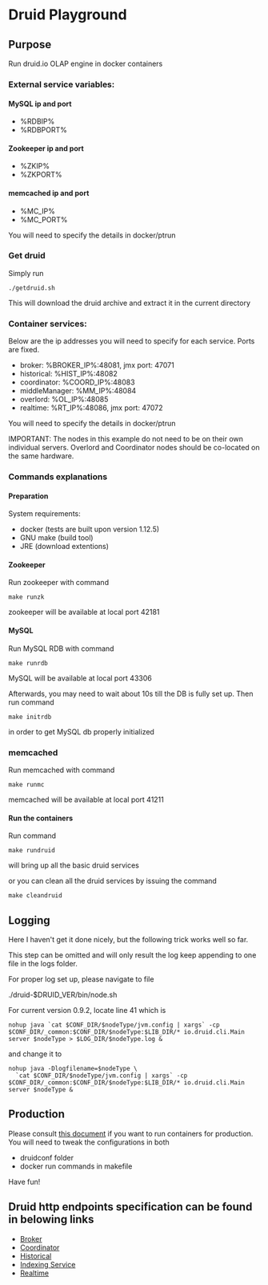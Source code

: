 # Druid Playground

## Purpose
Run druid.io OLAP engine in docker containers

### External service variables:

#### MySQL ip and port
- %RDBIP%
- %RDBPORT%

#### Zookeeper ip and port
- %ZKIP%
- %ZKPORT%

#### memcached ip and port
- %MC_IP%
- %MC_PORT%

You will need to specify the details in docker/ptrun

### Get druid
Simply run
```shell
./getdruid.sh
```
This will download the druid archive and extract it in the current directory

### Container services:
Below are the ip addresses you will need to specify for each service. Ports are fixed.

- broker: %BROKER_IP%:48081, jmx port: 47071
- historical: %HIST_IP%:48082
- coordinator: %COORD_IP%:48083
- middleManager: %MM_IP%:48084
- overlord: %OL_IP%:48085
- realtime: %RT_IP%:48086, jmx port: 47072

You will need to specify the details in docker/ptrun

IMPORTANT: The nodes in this example do not need to be on their own individual servers. Overlord and Coordinator nodes should be co-located on the same hardware.

### Commands explanations

#### Preparation
System requirements:
- docker (tests are built upon version 1.12.5)
- GNU make (build tool)
- JRE (download extentions)

#### Zookeeper
Run zookeeper with command
```shell
make runzk
```
zookeeper will be available at local port 42181

#### MySQL
Run MySQL RDB with command
```shell
make runrdb
```
MySQL will be available at local port 43306

Afterwards, you may need to wait about 10s till the DB is fully set up. Then run command
```shell
make initrdb
```
in order to get MySQL db properly initialized

### memcached
Run memcached with command
```shell
make runmc
```
memcached will be available at local port 41211

#### Run the containers
Run command
```shell
make rundruid
```
will bring up all the basic druid services

or you can clean all the druid services by issuing the command
```shell
make cleandruid
```

## Logging
Here I haven't get it done nicely, but the following trick works well so far.

This step can be omitted and will only result the log keep appending to one file in the logs folder.

For proper log set up, please navigate to file

./druid-$DRUID_VER/bin/node.sh

For current version 0.9.2, locate line 41 which is
```shell
nohup java `cat $CONF_DIR/$nodeType/jvm.config | xargs` -cp $CONF_DIR/_common:$CONF_DIR/$nodeType:$LIB_DIR/* io.druid.cli.Main server $nodeType > $LOG_DIR/$nodeType.log &
```
and change it to
```shell
nohup java -Dlogfilename=$nodeType \
  `cat $CONF_DIR/$nodeType/jvm.config | xargs` -cp $CONF_DIR/_common:$CONF_DIR/$nodeType:$LIB_DIR/* io.druid.cli.Main server $nodeType &
```

## Production
Please consult [this document](http://druid.io/docs/latest/configuration/production-cluster.html) if you want to run containers for production. You will need to tweak the configurations in both
- druidconf folder
- docker run commands in makefile

Have fun!

## Druid http endpoints specification can be found in belowing links

- [Broker](http://druid.io/docs/0.9.2/design/broker.html)
- [Coordinator](http://druid.io/docs/0.9.2/design/coordinator.html)
- [Historical](http://druid.io/docs/0.9.2/design/historical.html)
- [Indexing Service](http://druid.io/docs/0.9.2/design/indexing-service.html)
- [Realtime](http://druid.io/docs/0.9.2/design/realtime.html)
